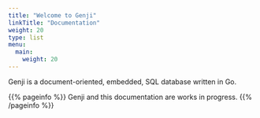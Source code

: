 ```yaml
---
title: "Welcome to Genji"
linkTitle: "Documentation"
weight: 20
type: list
menu:
  main:
    weight: 20
---
```


Genji is a document-oriented, embedded, SQL database written in Go.

{{% pageinfo %}}
Genji and this documentation are works in progress.
{{% /pageinfo %}}
